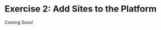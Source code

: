 # Exercise 2: Add Sites to the Platform 

Coming Soon!

<!--
[$LIFERAY_LEARN_YOUTUBE_URL$]=https://www.youtube.com/embed/tI0sAorMK_4

## Exercise Goals 

- Create a Site Template for Mondego Regional Office locations 
- Use the template to create Sites for some of Mondego's regional banks 

## Create a Site Template for Mondego Regional Offices 
1. **Open** the _Global Menu_. 
2. **Go to** `Control Panel` &rarr; `Sites` &rarr; `Site Templates` in the _Menu_. 
3. **Click** the _Add_ icon near the top right. 
4. **Type** `Regional Bank Office Site` as the _Name_. 
5. **Type** `A site template for Mondego's regional bank offices` as the _Description_. 
6. **Click** _Save_. 
7. **Click** the _Regional Bank Office Site_. 
	- This will open up our Site Template in a new tab. 
8. **Go to** `Site Builder` &rarr; `Pages` in the _Site Administration_ panel. 
9. **Click** the _Options_ icon next to the default _Home_ Page. 
10. **Choose** _Delete_. 
11. **Click** _OK_ in the pop-up asking if you are sure you want to delete this. 
12. **Click** the _New_ button in the center of the page. 
13. **Choose** _Private Page_. 
14. **Click** the _Global Templates_ tab. 
15. **Choose** _Mondego Landing Page_. 
16. **Type** `Home` as the _Name_. 
17. **Click** _Add_. 
	- When the configuration page loads, make sure the _Inherit Changes_ slider is set to _YES_. 
18. **Click** the _Save_ button at the bottom of the page. 
19. **Click** the _Back_ (<) icon. 

## Add a Personal Banking Page to the Site Template 
1. **Click** the _Add_ icon near the top right. 
2. **Choose** _Add Child Page of Home_ in the drop-down. 
3. **Choose** _Add Site Template Page_. 
4. **Choose** _Blank_ from the _Basic Templates_ to add a new Content Page. 
5. **Type** `Personal` as the _Name_. 
6. **Click** _Add_. 
	- For now, we will leave the Content Page blank. 
7. **Click** the _Publish_ button at the top right. 

## Add Child Pages for Checking, Savings, and Mobile Banking 
1. **Click** the _Add_ icon to the right of the _Personal_ Page we just created. 
2. **Choose** _Add Page_. 
3. **Choose** the _Blank_ Content Page. 
4. **Type** `Checking` as the _Name_. 
5. **Click** _Add_. 
6. **Click** the _Publish_ button at the top right. 
7. **Click** the _Add_ icon to the right of the _Personal_ Page. 
8. **Choose** _Add Page_. 
9. **Choose** the _Blank_ Content Page. 
10. **Type** `Savings` as the _Name_. 
11. **Click** _Add_. 
12. **Click** the _Publish_ button at the top right. 
13. **Click** the _Add_ icon to the right of the _Personal_ Page. 
14. **Choose** _Add Page_. 
15. **Choose** the _Blank_ Content Page. 
16. **Type** `Online and Mobile Banking` as the _Name_. 
17. **Click** _Add_. 
18. **Click** the _Publish_ button at the top right. 
	- To view the newly created Child Pages, click the Arrow icon to the right of the Personal Page. 

## Finish Creating the Page Structure for the Site Template 
1. **Click** the _Add_ icon at the top right. 
2. **Choose** _Add Site Template Page_. 
3. **Choose** _Blank_ Content Page. 
4. **Type** `Business` as the _Name_. 
5. **Click** _Add_. 
6. **Click** the _Publish_ button at the top right of the page. 
7. **Click** the _Add_ icon at the top right. 
8. **Choose** _Add Site Template Page_. 
9. **Choose** _Blank_ Content Page. 
10. **Type** `The Mondego Story` as the _Name_. 
11. **Click** _Add_. 
12. **Click** the _Publish_ button at the top right of the page. 
13. **Click** the _Add_ icon at the top right. 
14. **Choose** _Add Site Template Page_. 
15. **Choose** _Widget Page_. 
16. **Type** `Contact Us` as the _Name_. 
17. **Click** _Add_. 
18. **Click** the _Save_ button at the bottom of the page. 
19. **Click** the _Back_ (<) icon. 

## Create a New Site Using the New Site Template 
1. **Go to** `Control Panel` &rarr; `Sites` &rarr; `Sites` in the _Global Menu_. 
2. **Click** the _Options_ icon next to _Mondego Group_. 
3. **Choose** _Add Child Site_. 
4. **Choose** _Regional Bank Office Site_. 
5. **Type** `Mondego North America` as the _Name_. 
	- Leave the checkbox unchecked. 
6. **Click** the _Save_ button at the bottom. 
7. **Click** on `Site Builder` &rarr; `Pages` in the _Site Administration_ panel for the _Mondego North America_ Site. 
	* You'll see that the Pages we created in the template have been generated for this Site. 

## Create Two More Regional Bank Office Sites with the Site Template 
1. **Go to** `Control Panel` &rarr; `Sites` &rarr; `Sites` in the _Global Menu_. 
2. **Click** the _Options_ icon next to _Mondego Group_. 
3. **Choose** _Add Child Site_. 
4. **Click** _Regional Bank Office Site_ for the Site template. 
5. **Type** `Mondego UK` as the _Name_. 
6. **Click** the _Save_ button. 
7. **Go to** `Control Panel` &rarr; `Sites` &rarr; `Sites` in the _Global Menu_. 
8. **Click** the _Options_ icon next to _Mondego Group_. 
9. **Choose** _Add Child Site_. 
10. **Click** _Regional Bank Office Site_ for the Site template. 
11. **Type** `Mondego Japan` as the _Name_. 
12. **Click** the _Save_ button. 
13. **Go to** `Control Panel` &rarr; `Sites` &rarr; `Sites` in the _Global Menu_. 
14. **Click** the _Mondego Group_ Site to see the Child Sites we created above. 

---

## Bonus Exercises 
1. Create a Site Template for Mondego's Business Banking sites. The template should have at least three Content Pages that include at least one fragment or widget on each. 
2. Add Mondego Regional Office Sites for Mondego locations in Chile and Germany. Make sure they are created as Child Sites of the main Mondego Site. 
3. Add a custom Content Page to one of the new Mondego Regional Office Sites created from the Site Template. Navigate to the new Site and look at the Pages you added within the Site itself. 

---

## Next Up

* [Exercise 2b: Create User Groups](./exercises-create-user-groups.md)

-->